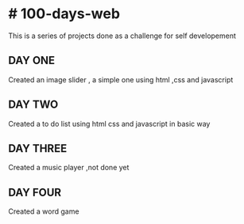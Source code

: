 <h1># 100-days-web</h1>
This is a series of projects done as a challenge for self developement</br>
<h2><b> DAY ONE </B></h2>
Created an image slider , a simple one using html ,css and javascript
<h2><b> DAY TWO </B></h2>
Created a to do list using html css and javascript in basic way
<h2><b> DAY THREE </B></h2>
Created a music player ,not done yet
<h2><b> DAY FOUR </B></h2>
Created a word game